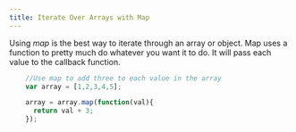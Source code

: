 ```yaml
---
title: Iterate Over Arrays with Map
---
```

Using _map_ is the best way to iterate through an array or object. Map uses a function to pretty much do whatever you want it to do. It will pass each value to the callback function.

```js
    //Use map to add three to each value in the array
    var array = [1,2,3,4,5];

    array = array.map(function(val){
      return val + 3;
    });
```
